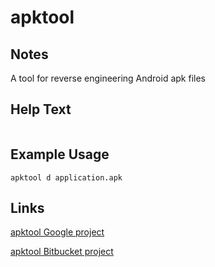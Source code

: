 # apktool

Notes
-------
A tool for reverse engineering Android apk files


Help Text
-------
```

```

Example Usage
-------


```
apktool d application.apk
```

Links
-------
[apktool Google project](https://code.google.com/p/android-apktool/)

[apktool Bitbucket project](https://bitbucket.org/iBotPeaches/apktool/downloads)
